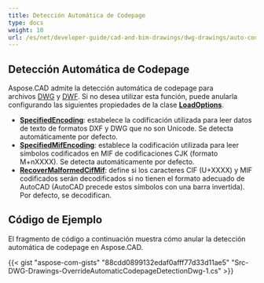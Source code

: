 ```yaml
---
title: Detección Automática de Codepage
type: docs
weight: 10
url: /es/net/developer-guide/cad-and-bim-drawings/dwg-drawings/auto-codepage-detection/
---
```


## **Detección Automática de Codepage**

Aspose.CAD admite la detección automática de codepage para archivos [DWG](https://docs.fileformat.com/cad/dwg/) y [DWF](https://docs.fileformat.com/cad/dwf/). Si no desea utilizar esta función, puede anularla configurando las siguientes propiedades de la clase [**LoadOptions**](https://reference.aspose.com/cad/net/aspose.cad/loadoptions).

- [**SpecifiedEncoding**](https://reference.aspose.com/cad/net/aspose.cad/loadoptions/properties/specifiedencoding): estabelece la codificación utilizada para leer datos de texto de formatos DXF y DWG que no son Unicode. Se detecta automáticamente por defecto.
- [**SpecifiedMifEncoding**](https://reference.aspose.com/cad/net/aspose.cad/loadoptions/properties/specifiedmifencoding): establece la codificación utilizada para leer símbolos codificados en MIF de codificaciones CJK (formato M+nXXXX). Se detecta automáticamente por defecto.
- [**RecoverMalformedCifMif**](https://reference.aspose.com/cad/net/aspose.cad/loadoptions/properties/recovermalformedcifmif): define si los caracteres CIF (U+XXXX) y MIF codificados serán decodificados si no tienen el formato adecuado de AutoCAD (AutoCAD precede estos símbolos con una barra invertida). Por defecto, se decodifican.

## Código de Ejemplo

El fragmento de código a continuación muestra cómo anular la detección automática de codepage en Aspose.CAD.

{{< gist "aspose-com-gists" "88cdd0899132edaf0afff77d33d11ae5" "Src-DWG-Drawings-OverrideAutomaticCodepageDetectionDwg-1.cs" >}}
